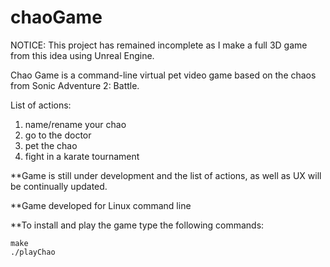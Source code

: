 # chaoGame

NOTICE: This project has remained incomplete as I make a full 3D game from this idea using Unreal Engine.


Chao Game is a command-line virtual pet video game based on the chaos from Sonic Adventure 2: Battle.

List of actions:

1. name/rename your chao
2. go to the doctor
3. pet the chao
4. fight in a karate tournament

**Game is still under development and the list of actions, as well as UX will be continually updated.

**Game developed for Linux command line

**To install and play the game type the following commands:

```
make
./playChao
```
